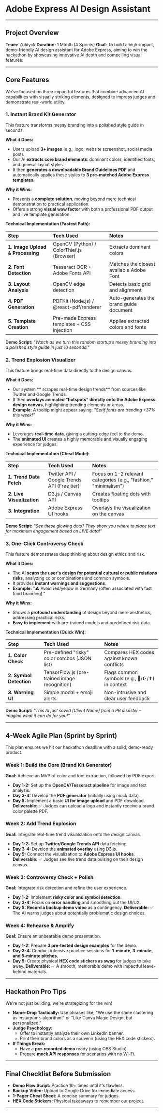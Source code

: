 # Adobe Express AI Design Assistant

---

## Project Overview

**Team:** Zoldyck
**Duration:** 1 Month (4 Sprints)
**Goal:** To build a high-impact, demo-friendly AI design assistant for Adobe Express, aiming to win the hackathon by showcasing innovative AI depth and compelling visual features.

---

## Core Features

We've focused on three impactful features that combine advanced AI capabilities with visually striking elements, designed to impress judges and demonstrate real-world utility.

### 1. Instant Brand Kit Generator

This feature transforms messy branding into a polished style guide in seconds.

**What it Does:**
* Users upload **3+ images** (e.g., logo, website screenshot, social media post).
* Our AI **extracts core brand elements**: dominant colors, identified fonts, and general layout styles.
* It then **generates a downloadable Brand Guidelines PDF** and automatically applies these styles to **3 pre-matched Adobe Express templates**.

**Why it Wins:**
* Presents a **complete solution**, moving beyond mere technical demonstration to practical application.
* Offers a strong **visual wow factor** with both a professional PDF output and live template generation.

**Technical Implementation (Fastest Path):**

| Step                    | Tech Used                       | Notes                                    |
| :---------------------- | :------------------------------ | :--------------------------------------- |
| **1. Image Upload & Processing** | OpenCV (Python) / ColorThief.js (Browser) | Extracts dominant colors                 |
| **2. Font Detection** | Tesseract OCR + Adobe Fonts API | Matches the closest available Adobe Font |
| **3. Layout Analysis** | OpenCV edge detection           | Detects basic grid and alignment         |
| **4. PDF Generation** | PDFKit (Node.js) / @react-pdf/renderer | Auto-generates the brand guide document  |
| **5. Template Creation** | Pre-made Express templates + CSS injection | Applies extracted colors and fonts       |

**Demo Script:** *"Watch as we turn this random startup’s messy branding into a polished style guide in just 10 seconds!"*

### 2. Trend Explosion Visualizer

This feature brings real-time data directly to the design canvas.

**What it Does:**
* Our system ** scrapes real-time design trends** from sources like Twitter and Google Trends.
* It then **overlays animated "hotspots" directly onto the Adobe Express design canvas**, highlighting trending elements or areas.
* **Example:** A tooltip might appear saying: *"Serif fonts are trending +37% this week!"*

**Why it Wins:**
* Leverages **real-time data**, giving a cutting-edge feel to the demo.
* The **animated UI** creates a highly memorable and visually engaging experience for judges.

**Technical Implementation (Cheat Mode):**

| Step                     | Tech Used                               | Notes                                  |
| :----------------------- | :-------------------------------------- | :------------------------------------- |
| **1. Trend Data Fetch** | Twitter API / Google Trends API (Free tier) | Focus on 1-2 relevant categories (e.g., "fashion," "minimalism") |
| **2. Live Visualization** | D3.js / Canvas API                      | Creates floating dots with tooltips    |
| **3. Integration** | Adobe Express UI hooks                  | Overlays the visualization on the canvas |

**Demo Script:** *"See these glowing dots? They show you where to place text for maximum engagement based on LIVE data!"*

### 3. One-Click Controversy Check

This feature demonstrates deep thinking about design ethics and risk.

**What it Does:**
* The AI **scans the user's design for potential cultural or public relations risks**, analyzing color combinations and common symbols.
* It provides **instant warnings and suggestions**.
* **Example:** "⚠️ Avoid red/yellow in Germany (often associated with fast food branding)."

**Why it Wins:**
* Shows a **profound understanding** of design beyond mere aesthetics, addressing practical risks.
* **Easy to implement** with pre-trained models and predefined risk data.

**Technical Implementation (Quick Win):**

| Step                     | Tech Used                                   | Notes                                    |
| :----------------------- | :------------------------------------------ | :--------------------------------------- |
| **1. Color Check** | Pre-defined "risky" color combos (JSON list) | Compares HEX codes against known conflicts |
| **2. Symbol Detection** | TensorFlow.js (pre-trained image recognition) | Flags common symbols (e.g., 🚩/☪️/✝️) in context |
| **3. Warning UI** | Simple modal + emoji alerts                 | Non-intrusive and clear user feedback    |

**Demo Script:** *"This AI just saved [Client Name] from a PR disaster – imagine what it can do for you!"*

---

## 4-Week Agile Plan (Sprint by Sprint)

This plan ensures we hit our hackathon deadline with a solid, demo-ready product.

### Week 1: Build the Core (Brand Kit Generator)
**Goal:** Achieve an MVP of color and font extraction, followed by PDF export.
* **Day 1-2:** Set up the **OpenCV/Tesseract pipeline** for image and text analysis.
* **Day 3-4:** Develop the **PDF generator** (initially using mock data).
* **Day 5:** Implement a basic **UI for image upload** and PDF download.
**Deliverable:** ✅ Judges can upload a logo and instantly receive a brand color palette PDF.

### Week 2: Add Trend Explosion
**Goal:** Integrate real-time trend visualization onto the design canvas.
* **Day 1-2:** Set up **Twitter/Google Trends API** data fetching.
* **Day 3-4:** Develop the **animated overlay** using D3.js.
* **Day 5:** Connect the visualization to **Adobe Express UI hooks**.
**Deliverable:** ✅ Judges see live trend data pulsing on their design canvas.

### Week 3: Controversy Check + Polish
**Goal:** Integrate risk detection and refine the user experience.
* **Day 1-2:** Implement **risky color and symbol detection**.
* **Day 3-4:** Focus on **error handling** and smoothing out the UI/UX.
* **Day 5:** **Record a backup demo video** as a contingency.
**Deliverable:** ✅ The AI warns judges about potentially problematic design choices.

### Week 4: Rehearse & Amplify
**Goal:** Ensure an unbeatable demo presentation.
* **Day 1-2:** Prepare **3 pre-tested design examples** for the demo.
* **Day 3-4:** Conduct intensive practice sessions for **1-minute, 3-minute, and 5-minute pitches**.
* **Day 5:** Create physical **HEX code stickers as swag** for judges to take away.
**Deliverable:** ✅ A smooth, memorable demo with impactful leave-behind materials.

---

## Hackathon Pro Tips

We're not just building; we're strategizing for the win!

* **Name-Drop Tactically:** Use phrases like, "We use the same clustering as Instagram’s algorithm!" or "Like Canva Magic Design, but personalized."
* **Judge Psychology:**
    * Offer to instantly analyze their own LinkedIn banner.
    * Print their brand colors as a souvenir (using the HEX code stickers).
* **If Things Break:**
    * Have a **pre-recorded demo** ready (using OBS Studio).
    * Prepare **mock API responses** for scenarios with no Wi-Fi.

---

## Final Checklist Before Submission

* **Demo Flow Script:** Practice 10+ times until it's flawless.
* **Backup Video:** Upload to Google Drive for immediate access.
* **1-Pager Cheat Sheet:** A concise summary for judges.
* **HEX Code Stickers:** Physical takeaways to remember our project.

---

